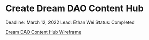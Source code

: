 # Create Dream DAO Content Hub

Deadline: March 12, 2022
Lead: Ethan Wei
Status: Completed

[Dream DAO Content Hub Wireframe](Create%20Dre%2063d2a/Dream%20DAO%20%208ad8b.md)